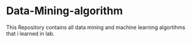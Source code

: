 # Data-Mining-algorithm
This Repository contains all data mining and machine learning algortihms that i learned in lab.
